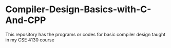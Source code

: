# Compiler-Design-Basics-with-C-And-CPP
This repository has the programs or codes for basic compiler design taught in my CSE 4130 course
